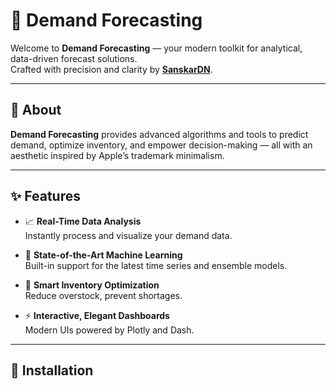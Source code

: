 # 🍏 Demand Forecasting

Welcome to **Demand Forecasting** — your modern toolkit for analytical, data-driven forecast solutions.  
Crafted with precision and clarity by [**SanskarDN**](https://github.com/SanskarDN).

---

## 🌟 About

**Demand Forecasting** provides advanced algorithms and tools to predict demand, optimize inventory, and empower decision-making — all with an aesthetic inspired by Apple’s trademark minimalism.

---

## ✨ Features

- 📈 **Real-Time Data Analysis**  
  Instantly process and visualize your demand data.

- 🤖 **State-of-the-Art Machine Learning**  
  Built-in support for the latest time series and ensemble models.

- 🛒 **Smart Inventory Optimization**  
  Reduce overstock, prevent shortages.

- ⚡ **Interactive, Elegant Dashboards**  
  Modern UIs powered by Plotly and Dash.

---

## 🍏 Installation

